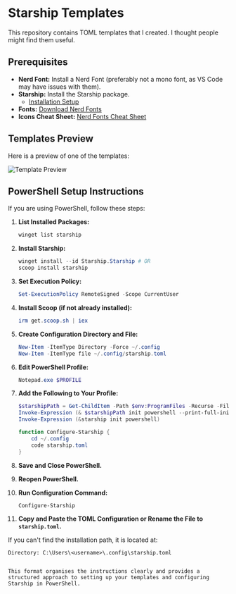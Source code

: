 # Starship Templates

This repository contains TOML templates that I created. I thought people might find them useful.

## Prerequisites

- **Nerd Font:** Install a Nerd Font (preferably not a mono font, as VS Code may have issues with them).
- **Starship:** Install the Starship package.
  - [Installation Setup](https://github.com/starship/starship)
- **Fonts:** [Download Nerd Fonts](https://www.nerdfonts.com/font-downloads)
- **Icons Cheat Sheet:** [Nerd Fonts Cheat Sheet](https://www.nerdfonts.com/cheat-sheet)

## Templates Preview

Here is a preview of one of the templates:

![Template Preview](https://github.com/user-attachments/assets/aaf6cfe1-cd3b-46b9-8943-57c172209f1a)

## PowerShell Setup Instructions

If you are using PowerShell, follow these steps:

1. **List Installed Packages:**
   ```powershell
   winget list starship
   ```

2. **Install Starship:**
   ```powershell
   winget install --id Starship.Starship # OR
   scoop install starship
   ```

3. **Set Execution Policy:**
   ```powershell
   Set-ExecutionPolicy RemoteSigned -Scope CurrentUser
   ```

4. **Install Scoop (if not already installed):**
   ```powershell
   irm get.scoop.sh | iex
   ```

5. **Create Configuration Directory and File:**
   ```powershell
   New-Item -ItemType Directory -Force ~/.config
   New-Item -ItemType file ~/.config/starship.toml
   ```

6. **Edit PowerShell Profile:**
   ```powershell
   Notepad.exe $PROFILE
   ```

7. **Add the Following to Your Profile:**
   ```powershell
   $starshipPath = Get-ChildItem -Path $env:ProgramFiles -Recurse -Filter "starship.exe" -ErrorAction SilentlyContinue | Select-Object -First 1 -ExpandProperty FullName
   Invoke-Expression (& $starshipPath init powershell --print-full-init | Out-String)
   Invoke-Expression (&starship init powershell)

   function Configure-Starship {
       cd ~/.config
       code starship.toml
   }
   ```

8. **Save and Close PowerShell.**

9. **Reopen PowerShell.**

10. **Run Configuration Command:**
    ```powershell
    Configure-Starship
    ```

11. **Copy and Paste the TOML Configuration or Rename the File to `starship.toml`.**

   If you can't find the installation path, it is located at:
   ```
   Directory: C:\Users\<username>\.config\starship.toml
   ```
```

This format organises the instructions clearly and provides a structured approach to setting up your templates and configuring Starship in PowerShell.
